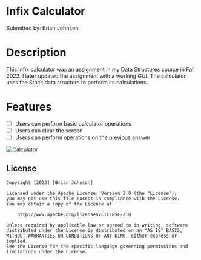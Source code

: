 # Infix Calculator
Submitted by: Brian Johnson

# Description
This infix calculator was an assignment in my Data Structures course in Fall 2022. I later updated the assignment with a working GUI. The calculator uses the Stack data structure to perform its calculations.

# Features
- [ ] Users can perform basic calculator operations
- [ ] Users can clear the screen
- [ ] Users can perform operations on the previous answer

![Calculator](https://imgur.com/a/gnRuiLv.png)

## License

    Copyright [2023] [Brian Johnson]

    Licensed under the Apache License, Version 2.0 (the "License");
    you may not use this file except in compliance with the License.
    You may obtain a copy of the License at

        http://www.apache.org/licenses/LICENSE-2.0

    Unless required by applicable law or agreed to in writing, software
    distributed under the License is distributed on an "AS IS" BASIS,
    WITHOUT WARRANTIES OR CONDITIONS OF ANY KIND, either express or implied.
    See the License for the specific language governing permissions and
    limitations under the License.
